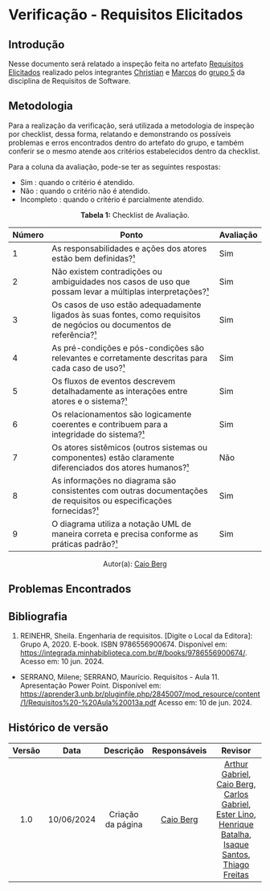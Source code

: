 # Verificação - Requisitos Elicitados

## Introdução

Nesse documento será relatado a inspeção feita no artefato [Requisitos Elicitados](https://requisitos-de-software.github.io/2024.1-Sinesp_Cidadao/elicitacao/tecnicas/Requisitos_elicitados/) realizado pelos integrantes [Christian](https://github.com/crstyhs) e [Marcos](https://github.com/Bittarx) do [grupo 5](https://github.com/Requisitos-de-Software/2024.1-Sinesp_Cidadao) da disciplina de Requisitos de Software.

## Metodologia


Para a realização da verificação, será utilizada a metodologia de inspeção por checklist, dessa forma, relatando e demonstrando os possíveis problemas e erros encontrados dentro do artefato do grupo, e também conferir se o mesmo atende aos critérios estabelecidos dentro da checklist.

Para a coluna da avaliação, pode-se ter as seguintes respostas:
- Sim : quando o critério é atendido.
- Não : quando o critério não é atendido.
- Incompleto : quando o critério é parcialmente atendido.

<font><p style="text-align: center">**Tabela 1:** Checklist de Avaliação.</p></font>

| Número | Ponto                                                                                                                    | Avaliação |
|--------|--------------------------------------------------------------------------------------------------------------------------|-----------|
| 1      | As responsabilidades e ações dos atores estão bem definidas?[¹](#ref1)                                                               | Sim       |
| 2      | Não existem contradições ou ambiguidades nos casos de uso que possam levar a múltiplas interpretações?[¹](#ref1)                      | Sim       |
| 3      | Os casos de uso estão adequadamente ligados às suas fontes, como requisitos de negócios ou documentos de referência?[¹](#ref1)        | Sim       |
| 4      | As pré-condições e pós-condições são relevantes e corretamente descritas para cada caso de uso?[¹](#ref1)                            | Sim       |
| 5      | Os fluxos de eventos descrevem detalhadamente as interações entre atores e o sistema?[¹](#ref1)                                      | Sim       |
| 6      | Os relacionamentos são logicamente coerentes e contribuem para a integridade do sistema?[¹](#ref1)                                    | Sim       |
| 7      | Os atores sistêmicos (outros sistemas ou componentes) estão claramente diferenciados dos atores humanos?[¹](#ref1)                   |    Não      |
| 8      | As informações no diagrama são consistentes com outras documentações de requisitos ou especificações fornecidas?[¹](#ref1)           | Sim       |
| 9      | O diagrama utiliza a notação UML de maneira correta e precisa conforme as práticas padrão?[¹](#ref1)                                  | Sim       |

<div align="center">Autor(a): <a href="https://github.com/Caio-bergbjj">Caio Berg</a></div>

## Problemas Encontrados

## Bibliografia

1. REINEHR, Sheila. Engenharia de requisitos. [Digite o Local da Editora]: Grupo A, 2020. E-book. ISBN 9786556900674. Disponível em: https://integrada.minhabiblioteca.com.br/#/books/9786556900674/. Acesso em: 10 jun. 2024.
- SERRANO, Milene; SERRANO, Maurício. Requisitos - Aula 11. Apresentação Power Point. Disponível em: https://aprender3.unb.br/pluginfile.php/2845007/mod_resource/content/1/Requisitos%20-%20Aula%20013a.pdf Acesso em: 10 de jun. 2024.

## Histórico de versão

| Versão | Data | Descrição | Responsáveis | Revisor |
| :----: | :--: | :-----------------------------------------------------: | :----------------------------------------------------------------------------------------------: | :----------------------------------------------: |
|  1.0   | 10/06/2024 | Criação da página  | [Caio Berg](https://github.com/Caio-bergbjj) |  [Arthur Gabriel](ArthurGabrieel), [Caio Berg](https://github.com/Caio-bergbjj), [Carlos Gabriel](https://github.com/TheCarlosRamos), [Ester Lino](https://github.com/esteerlino), [Henrique Batalha](https://github.com/HeBatalha), [Isaque Santos](https://github.com/IsaqueSH), [Thiago Freitas](https://github.com/thiagorfreitas) |